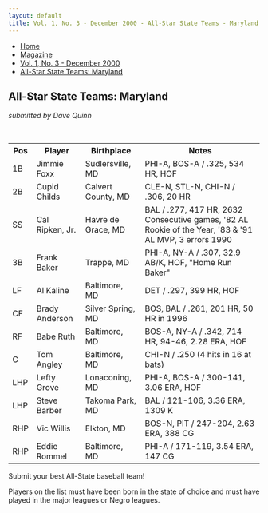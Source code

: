 ```yaml
---
layout: default
title: Vol. 1, No. 3 - December 2000 - All-Star State Teams - Maryland
---
```

<nav class="breadcrumb" aria-label="breadcrumbs">
  <ul>
    <li><a href="{{ site.url }}{{ site.baseurl }}/index.html">Home</a></li>
    <li><a href="../magazine-home.html">Magazine</a></li>
    <li><a href="bi_vol_1_no_3_home.html">Vol. 1, No. 3 - December 2000</a></li>
    <li class="is-active"><a href="#" aria-current="page">All-Star State Teams:  Maryland</a></li>
  </ul>
</nav>

<section class="storycontent all-star-state-teams">
  <h1>All-Star State Teams:  Maryland</h1>
  <p><em>submitted by Dave Quinn</em></p>
  <br />

  <table>
  <tr>
  <th>Pos</th><th>Player</th><th>Birthplace</th><th>Notes</th>
  </tr>
  <tr>
  <td>1B</td><td>Jimmie Foxx</td><td>Sudlersville, MD</td><td>PHI-A, BOS-A / .325, 534 HR, HOF</td>
  </tr>
  <tr>
  <td>2B</td><td>Cupid Childs</td><td>Calvert County, MD</td><td>CLE-N, STL-N, CHI-N / .306, 20 HR</td>
  </tr>
  <tr>
  <td>SS</td><td>Cal Ripken, Jr.</td><td>Havre de Grace, MD</td><td>BAL / .277, 417 HR, 2632 Consecutive games, '82 AL Rookie of the Year, '83 & '91 AL MVP, 3 errors 1990</td>
  </tr>
  <tr>
  <td>3B</td><td>Frank Baker</td><td>Trappe, MD</td><td>PHI-A, NY-A / .307, 32.9 AB/K, HOF, "Home Run Baker"</td>
  </tr>
  <tr>
  <td>LF</td><td>Al Kaline</td><td>Baltimore, MD</td><td>DET / .297, 399 HR, HOF</td>
  </tr>
  <tr>
  <td>CF</td><td>Brady Anderson</td><td>Silver Spring, MD</td><td>BOS, BAL / .261, 201 HR, 50 HR in 1996</td>
  </tr>
  <tr>
  <td>RF</td><td>Babe Ruth</td><td>Baltimore, MD</td><td>BOS-A, NY-A / .342, 714 HR, 94-46, 2.28 ERA, HOF</td>
  </tr>
  <tr>
  <td>C</td><td>Tom Angley</td><td>Baltimore, MD</td><td>CHI-N / .250 (4 hits in 16 at bats)</td>
  </tr>
  <tr>
  <td>LHP</td><td>Lefty Grove</td><td>Lonaconing, MD</td><td>PHI-A, BOS-A /  300-141, 3.06 ERA, HOF</td>
  </tr>
  <tr>
  <td>LHP</td><td>Steve Barber</td><td>Takoma Park, MD</td><td>BAL / 121-106, 3.36 ERA, 1309 K</td>
  </tr>
  <tr>
  <td>RHP</td><td>Vic Willis</td><td>Elkton, MD</td><td>BOS-N, PIT / 247-204, 2.63 ERA, 388 CG</td>
  </tr>
  <tr>
  <td>RHP</td><td>Eddie Rommel</td><td>Baltimore, MD</td><td>PHI-A / 171-119, 3.54 ERA, 147 CG</td>
  </tr>
  </table>

  <p>
    Submit your best All-State baseball team!
  </p>
  
  <p>
    Players on the list must have been born in the state of choice and must have played in the major leagues or Negro leagues.
  </p>
</section>
